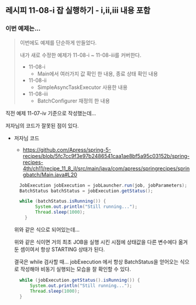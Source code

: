 ## 레시피 11-08-i 잡 실행하기 - i,ii,iii 내용 포함



### 이번 예제는...

> 이번에도 예제를 단순하게 만들었다.
>
> 내가 새로 수정한 예제가 11-08-i  ~ 11-08-iii를 커버한다.
>
> * 11-08-i 
>   * Main에서 여러가지 값 확인 한 내용, 종료 상태 확인 내용
> * 11-08-ii
>   * SimpleAsyncTaskExecutor 사용한 내용
> * 11-08-iii
>   * BatchConfigurer 재정의 한 내용



직전 예제 11-07-iv 기준으로 작성했는데...

저자님의 코드가 잘못된 점이 있다.


* 저자님 코드
  
  * https://github.com/Apress/spring-5-recipes/blob/5fc7cc9f3e97b2486541caa1ae8bf5a95c03152b/spring-recipes-4th/ch11/recipe_11_8_iI/src/main/java/com/apress/springrecipes/springbatch/Main.java#L20
  
  ```java
    JobExecution jobExecution = jobLauncher.run(job, jobParameters);
    BatchStatus batchStatus = jobExecution.getStatus();
  
    while (batchStatus.isRunning()) {
	      System.out.println("Still running...");
	      Thread.sleep(1000);
	  }
	```
	
	위와 같은 식으로 되어있는데... 
	
	위와 같은 식이면 거의 최초 JOB을 실행 시킨 시점에 상태값을 다른 변수에다 옮겨둔 셈이여서 항상 STARTING 상태가 된다.
	
	
	
	결국은 while 검사할 때... jobExecution 에서 항상 BatchStatus을 얻어오는 식으로 작성해야 비동기 실행되는 모습을 잘 확인할 수 있다.
	
	```java
	  while (jobExecution.getStatus().isRunning()) {
	      System.out.println("Still running...");
	      Thread.sleep(1000);
	  }
	```
	
	


